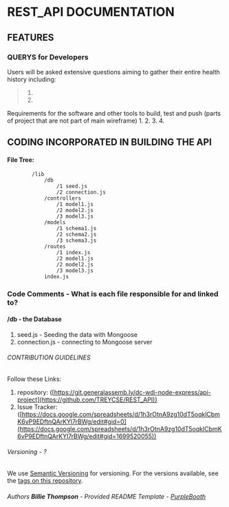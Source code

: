 # REST_API DOCUMENTATION

## FEATURES
### QUERYS for Developers
Users will be asked extensive questions aiming to gather their entire health history including:
>1. 
>2. 

Requirements for the software and other tools to build, test and push (parts of project that are not part of main wireframe)
1. 
2. 
3. 
4. 

## CODING INCORPORATED IN BUILDING THE API 
#### File Tree:

            /lib
                /db
                    /1 seed.js
                    /2 connection.js
                /controllers
                    /1 model1.js
                    /2 model2.js
                    /3 model3.js
                /models
                    /1 schema1.js
                    /2 schema2.js
                    /3 schema3.js
                /routes
                    /1 index.js
                    /2 model1.js
                    /2 model2.js
                    /3 model3.js
                index.js


### Code Comments - What is each file responsible for and linked to?
#### /db - the Database
1) seed.js - Seeding the data with Mongoose
2) connection.js - connecting to Mongoose server


###### CONTRIBUTION GUIDELINES
Follow these Links:
1) repository: ([https://git.generalassemb.ly/dc-wdi-node-express/api-project](https://github.com/TREYCSE/REST_API))
2) Issue Tracker: ([https://docs.google.com/spreadsheets/d/1h3rOtnA9zg10dT5oqklCbmK6vP9EDftnQArKYl7rBWg/edit#gid=0](https://docs.google.com/spreadsheets/d/1h3rOtnA9zg10dT5oqklCbmK6vP9EDftnQArKYl7rBWg/edit#gid=1699520055))

###### Versioning - ?
We use [Semantic Versioning](http://semver.org/) for versioning. For the versions available, see the [tags on this repository](https://github.com/PurpleBooth/a-good-readme-template/tags).

###### Authors **Billie Thompson** - *Provided README Template* - [PurpleBooth](https://github.com/PurpleBooth)
